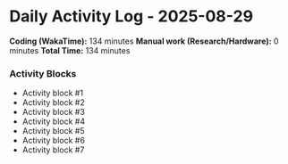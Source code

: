 # Daily Activity Log - 2025-08-29

**Coding (WakaTime):** 134 minutes
**Manual work (Research/Hardware):** 0 minutes
**Total Time:** 134 minutes

### Activity Blocks
- Activity block #1
- Activity block #2
- Activity block #3
- Activity block #4
- Activity block #5
- Activity block #6
- Activity block #7
